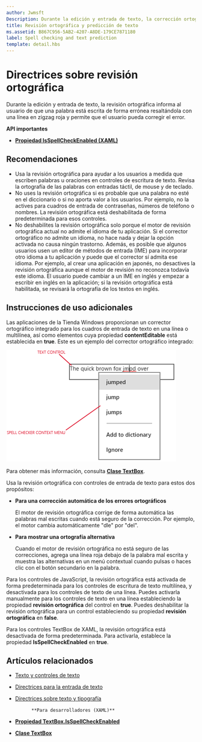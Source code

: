 ```yaml
---
author: Jwmsft
Description: Durante la edición y entrada de texto, la corrección ortográfica informa al usuario que una palabra está escrita erróneamente resaltándola con una línea en zigzag roja y brindando una forma en la que el usuario puede corregir el error.
title: Revisión ortográfica y predicción de texto
ms.assetid: B867C956-5AB2-4207-A8DE-179CE7871180
label: Spell checking and text prediction
template: detail.hbs
---
```


# Directrices sobre revisión ortográfica

Durante la edición y entrada de texto, la revisión ortográfica informa al usuario de que una palabra está escrita de forma errónea resaltándola con una línea en zigzag roja y permite que el usuario pueda corregir el error.

**API importantes**

-   [**Propiedad IsSpellCheckEnabled (XAML)**](https://msdn.microsoft.com/library/windows/apps/br209688)


## <span id="checklist_section"></span><span id="CHECKLIST_SECTION"></span>Recomendaciones


-   Usa la revisión ortográfica para ayudar a los usuarios a medida que escriben palabras u oraciones en controles de escritura de texto. Revisa la ortografía de las palabras con entradas táctil, de mouse y de teclado.
-   No uses la revisión ortográfica si es probable que una palabra no esté en el diccionario o si no aporta valor a los usuarios. Por ejemplo, no la actives para cuadros de entrada de contraseñas, números de teléfono o nombres. La revisión ortográfica está deshabilitada de forma predeterminada para esos controles.
-   No deshabilites la revisión ortográfica solo porque el motor de revisión ortográfica actual no admite el idioma de tu aplicación. Si el corrector ortográfico no admite un idioma, no hace nada y dejar la opción activada no causa ningún trastorno. Además, es posible que algunos usuarios usen un editor de métodos de entrada (IME) para incorporar otro idioma a tu aplicación y puede que el corrector sí admita ese idioma. Por ejemplo, al crear una aplicación en japonés, no desactives la revisión ortográfica aunque el motor de revisión no reconozca todavía este idioma. El usuario puede cambiar a un IME en inglés y empezar a escribir en inglés en la aplicación; si la revisión ortográfica está habilitada, se revisará la ortografía de los textos en inglés.

## <span id="Additional_usage_guidance"></span><span id="additional_usage_guidance"></span><span id="ADDITIONAL_USAGE_GUIDANCE"></span>Instrucciones de uso adicionales


Las aplicaciones de la Tienda Windows proporcionan un corrector ortográfico integrado para los cuadros de entrada de texto en una línea o multilínea, así como elementos cuya propiedad **contentEditable** está establecida en **true**. Este es un ejemplo del corrector ortográfico integrado:

![el corrector ortográfico integrado](images/spellchecking.png)

Para obtener más información, consulta [**Clase TextBox**](https://msdn.microsoft.com/library/windows/apps/br209683).

Usa la revisión ortográfica con controles de entrada de texto para estos dos propósitos:

-   **Para una corrección automática de los errores ortográficos**

    El motor de revisión ortográfica corrige de forma automática las palabras mal escritas cuando está seguro de la corrección. Por ejemplo, el motor cambia automáticamente "dle" por "del".

-   **Para mostrar una ortografía alternativa**

    Cuando el motor de revisión ortográfica no está seguro de las correcciones, agrega una línea roja debajo de la palabra mal escrita y muestra las alternativas en un menú contextual cuando pulsas o haces clic con el botón secundario en la palabra.

Para los controles de JavaScript, la revisión ortográfica está activada de forma predeterminada para los controles de escritura de texto multilínea, y desactivada para los controles de texto de una línea. Puedes activarla manualmente para los controles de texto en una línea estableciendo la propiedad **revisión ortográfica** del control en **true**. Puedes deshabilitar la revisión ortográfica para un control estableciendo su propiedad **revisión ortográfica** en **false**.

Para los controles TextBox de XAML, la revisión ortográfica está desactivada de forma predeterminada. Para activarla, establece la propiedad **IsSpellCheckEnabled** en **true**.



## <span id="related_topics"></span>Artículos relacionados

* [Texto y controles de texto](text-controls.md)
* [Directrices para la entrada de texto](https://msdn.microsoft.com/library/windows/apps/hh750315)
* [Directrices sobre texto y tipografía](https://msdn.microsoft.com/library/windows/apps/hh700394)
            
          
            **Para desarrolladores (XAML)**
* [**Propiedad TextBox.IsSpellCheckEnabled**](https://msdn.microsoft.com/library/windows/apps/br209688)
* [**Clase TextBox**](https://msdn.microsoft.com/library/windows/apps/br209683)

 






<!--HONumber=May16_HO2-->


